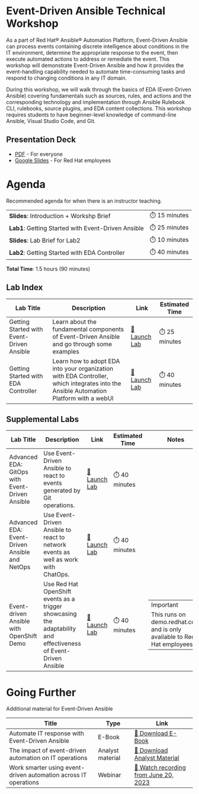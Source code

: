 # Event-Driven Ansible Technical Workshop

As a part of Red Hat® Ansible® Automation Platform, Event-Driven Ansible can process events containing discrete intelligence about conditions in the IT environment, determine the appropriate response to the event, then execute automated actions to address or remediate the event. This workshop will demonstrate Event-Driven Ansible and how it provides the event-handling capability needed to automate time-consuming tasks and respond to changing conditions in any IT domain. 

During this workshop, we will walk through the basics of EDA (Event-Driven Ansible) covering fundamentals such as sources, rules, and actions and the corresponding technology and implementation through Ansible Rulebook CLI, rulebooks, source plugins, and EDA content collections.  This workshop requires students to have beginner-level knowledge of command-line Ansible, Visual Studio Code, and Git.

## Presentation Deck

- [PDF](decks/lab-eda-gitops.pdf) - For everyone
- [Google Slides](https://docs.google.com/presentation/d/1wrJ90OEvkais6wcyinMq42uv1_VJJQlzrxHy8UgC220/edit?usp=sharing) - For Red Hat employees

# Agenda

Recommended agenda for when there is an instructor teaching.

<table>
<tbody>
<tr>
<td><b>Slides</b>: Introduction + Workshp Brief</td>
<td>⏱️ 15 minutes</td>
</tr>
<tr>
<td><b>Lab1</b>: Getting Started with Event-Driven Ansible</td>
<td>⏱️ 25 minutes</td>
</tr>
<tr>
<td><b>Slides</b>: Lab Brief for Lab2</td>
<td>⏱️ 10 minutes</td>
</tr>
<tr>
<td><b>Lab2</b>: Getting Started with EDA Controller</td>
<td>⏱️ 40 minutes</td>
</tr>
</tbody>
</table>

**Total Time**: 1.5 hours (90 minutes)

## Lab Index

<table>
<thead>
<tr>
<th>Lab Title</th>
<th>Description</th>
<th>Link</th>
<th>Estimated Time</th>
</tr>
</thead>
<tbody>
<tr>
<td>Getting Started with Event-Driven Ansible</td>
<td>Learn about the fundamental components of Event-Driven Ansible and go through some examples</td>
<td><a target="_new" href="https://play.instruqt.com/embed/redhat/tracks/eda--ansible-rulebook?token=em_kn8hibVNgt0X03wZ">🚀 Launch Lab</a></td>
<td>⏱️ 25 minutes</td>
</tr>
<tr>
<td>Getting Started with EDA Controller</td>
<td>Learn how to adopt EDA into your organization with EDA Controller, which integrates into the Ansible Automation Platform with a webUI</td>
<td><a target="_new" href="https://play.instruqt.com/embed/redhat/tracks/getting-started-eda-controller?token=em_pnJ8mV75JMc0MhZN&show_challenges=true&finish_btn_target=_blank&finish_btn_text=Learn+more&finish_btn_url=https%3A%2F%2Fansible.com%2Fevent-driven">🚀 Launch Lab</a></td>
<td>⏱️ 40 minutes</td>
</tr>
</tbody>
</table>

## Supplemental Labs

<table>
<thead>
<tr>
<th>Lab Title</th>
<th>Description</th>
<th>Link</th>
<th>Estimated Time</th>
<th>Notes</th>
</tr>
</thead>
<tbody>
<tr>
<td>Advanced EDA: GitOps with Event-Driven Ansible</td>
<td>Use Event-Driven Ansible to react to events generated by Git operations.</td>
<td><a target="_new" href="https://play.instruqt.com/embed/redhat/tracks/eda-gitops?token=em__C74PAmX2rePq7Kk">🚀 Launch Lab</a></td>
<td>⏱️ 40 minutes</td>
<td></td>
</tr>
<tr>
<td>Advanced EDA: Event-Driven Ansible and NetOps</td>
<td>Use Event-Driven Ansible to react to network events as well as work with ChatOps.</td>
<td><a targete="_new" href="https://play.instruqt.com/embed/redhat/tracks/event-driven-netops?token=em_W0qtY5GifN13CZ1a">🚀 Launch Lab</a></td>
<td>⏱️ 40 minutes</td>
<td></td>
</tr>
<tr>
<td>Event-driven Ansible with OpenShift Demo</td>
<td>Use Red Hat OpenShift events as a trigger showcasing the adaptability and effectiveness of Event-Driven Ansible</td>
<td><a targete="_new" href="https://demo.redhat.com/catalog/babylon-catalog-prod/order/enterprise.event-driven-ansible.prod">🚀 Launch Lab</a></td>
<td>⏱️ 40 minutes</td>
<td><table class="important"><tr><td><div class="infobutton"><i class="icon-info-sign"></i></div>Important</td></tr><tr><td>This runs on demo.redhat.com and is only available to Red Hat employees</td></tr></table></td>
</tr>
</tbody>
</table>

# Going Further

Additional material for Event-Driven Ansible

<table>
<thead>
<tr>
<th>Title</th>
<th>Type</th>
<th>Link</th>
</tr>
</thead>
<tbody>
<tr>
<td>Automate IT response with Event-Driven Ansible</td>
<td>E-Book</td>
<td><a target="_new" href="https://www.redhat.com/en/engage/build-innovation-automation-20230414">📖 Download E-Book</a></td>
</tr>
<tr>
<td>The impact of event-driven automation on IT operations</td>
<td>Analyst material</td>
<td><a targete="_new" href="https://www.redhat.com/en/resources/event-driven-impact-on-it-operations-analyst-material">📒 Download Analyst Material</a></td>
</tr>
<tr>
<td>Work smarter using event-driven automation across IT operations</td>
<td>Webinar</td>
<td><a target="_new" href="https://www.redhat.com/en/events/webinar/work-smarter-using-event-driven-automation-across-IT-operations">🎥 Watch recording from June 20, 2023</a></td>
</tr>
</tbody>
</table>
